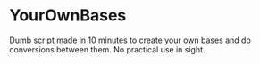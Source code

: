 # YourOwnBases
Dumb script made in 10 minutes to create your own bases and do conversions between them. No practical use in sight.
